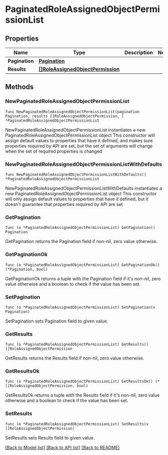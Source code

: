 # PaginatedRoleAssignedObjectPermissionList

## Properties

Name | Type | Description | Notes
------------ | ------------- | ------------- | -------------
**Pagination** | [**Pagination**](Pagination.md) |  | 
**Results** | [**[]RoleAssignedObjectPermission**](RoleAssignedObjectPermission.md) |  | 

## Methods

### NewPaginatedRoleAssignedObjectPermissionList

`func NewPaginatedRoleAssignedObjectPermissionList(pagination Pagination, results []RoleAssignedObjectPermission, ) *PaginatedRoleAssignedObjectPermissionList`

NewPaginatedRoleAssignedObjectPermissionList instantiates a new PaginatedRoleAssignedObjectPermissionList object
This constructor will assign default values to properties that have it defined,
and makes sure properties required by API are set, but the set of arguments
will change when the set of required properties is changed

### NewPaginatedRoleAssignedObjectPermissionListWithDefaults

`func NewPaginatedRoleAssignedObjectPermissionListWithDefaults() *PaginatedRoleAssignedObjectPermissionList`

NewPaginatedRoleAssignedObjectPermissionListWithDefaults instantiates a new PaginatedRoleAssignedObjectPermissionList object
This constructor will only assign default values to properties that have it defined,
but it doesn't guarantee that properties required by API are set

### GetPagination

`func (o *PaginatedRoleAssignedObjectPermissionList) GetPagination() Pagination`

GetPagination returns the Pagination field if non-nil, zero value otherwise.

### GetPaginationOk

`func (o *PaginatedRoleAssignedObjectPermissionList) GetPaginationOk() (*Pagination, bool)`

GetPaginationOk returns a tuple with the Pagination field if it's non-nil, zero value otherwise
and a boolean to check if the value has been set.

### SetPagination

`func (o *PaginatedRoleAssignedObjectPermissionList) SetPagination(v Pagination)`

SetPagination sets Pagination field to given value.


### GetResults

`func (o *PaginatedRoleAssignedObjectPermissionList) GetResults() []RoleAssignedObjectPermission`

GetResults returns the Results field if non-nil, zero value otherwise.

### GetResultsOk

`func (o *PaginatedRoleAssignedObjectPermissionList) GetResultsOk() (*[]RoleAssignedObjectPermission, bool)`

GetResultsOk returns a tuple with the Results field if it's non-nil, zero value otherwise
and a boolean to check if the value has been set.

### SetResults

`func (o *PaginatedRoleAssignedObjectPermissionList) SetResults(v []RoleAssignedObjectPermission)`

SetResults sets Results field to given value.



[[Back to Model list]](../README.md#documentation-for-models) [[Back to API list]](../README.md#documentation-for-api-endpoints) [[Back to README]](../README.md)


